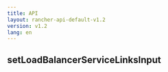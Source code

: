```yaml
---
title: API
layout: rancher-api-default-v1.2
version: v1.2
lang: en
---
```


## setLoadBalancerServiceLinksInput





